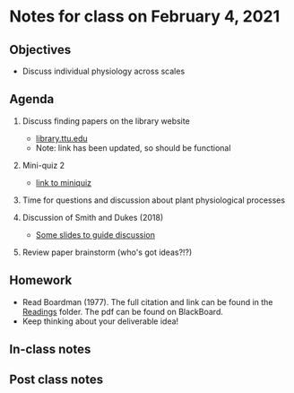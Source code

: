 # Notes for class on February 4, 2021

## Objectives
* Discuss individual physiology across scales

## Agenda
1. Discuss finding papers on the library website
	- [library.ttu.edu](https://www.depts.ttu.edu/library/)
	- Note: link has been updated, so should be functional
	
2. Mini-quiz 2
	- [link to miniquiz](../MiniQuizzes/miniquiz2_02.04.2021.md)
3. Time for questions and discussion about plant physiological processes
4. Discussion of Smith and Dukes (2018)
	- [Some slides to guide discussion](../Readings/Lecture_slides/slides_02.04.2021.pdf)
5. Review paper brainstorm (who's got ideas?!?)

## Homework
- Read Boardman (1977). The full citation and link can be found in the 
[Readings](../Readings) folder. The pdf can be found on BlackBoard.
- Keep thinking about your deliverable idea!

## In-class notes

## Post class notes

